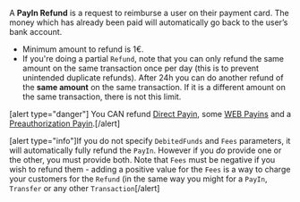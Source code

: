 A **PayIn Refund** is a request to reimburse a user on their payment card. The money which has already been paid will automatically go back to the user’s bank account.
* Minimum amount to refund is 1€.
* If you're doing a partial `Refund`, note that you can only refund the same amount on the same transaction once per day (this is to prevent unintended duplicate refunds). After 24h you can do another refund of the **same amount** on the same transaction. If it is a different amount on the same transaction, there is not this limit. 

[alert type="danger"] You CAN refund [Direct Payin](https://docs.mangopay.com/api-references/payins/payindirectcard/), some [WEB Payins](https://docs.mangopay.com/api-references/payins/payins-card-web/) and a [Preauthorization Payin](https://docs.mangopay.com/api-references/payins/preauthorized-payin/).[/alert]

[alert type="info"]If you do not specify `DebitedFunds` and `Fees` parameters, it will automatically fully refund the `PayIn`. However if you *do* provide one or the other, you must provide both. Note that `Fees` must be negative if you wish to refund them - adding a positive value for the `Fees` is a way to charge your customers for the `Refund` (in the same way you might for a `PayIn`, `Transfer` or any other `Transaction`[/alert]